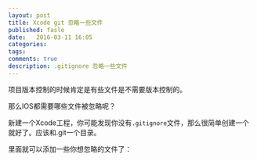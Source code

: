 ```yaml
---
layout: post
title: Xcode git 忽略一些文件
published: fasle
date:   2016-03-11 16:05
categories:
tags:
comments: true
description: .gitignore 忽略一些文件
---
```


项目版本控制的时候肯定是有些文件是不需要版本控制的。

那么IOS都需要哪些文件被忽略呢？

新建一个Xcode工程，你可能发现你没有```.gitignore```文件，那么很简单创建一个就好了。应该和.git一个目录。

里面就可以添加一些你想忽略的文件了：

